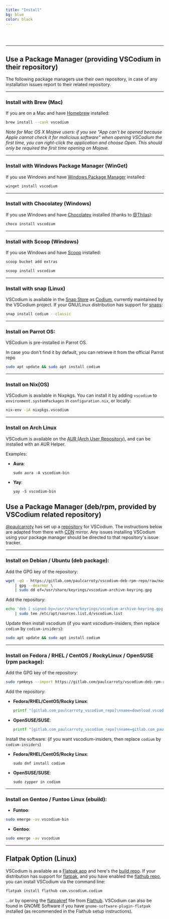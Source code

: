 ```yaml
---
title: "Install"
bg: blue
color: black
---
```


<div class="link-button">
<a alt="latest release" href="https://github.com/VSCodium/vscodium/releases" style="color: white;text-decoration:none;">
<b>Download latest release</b><br>
<font size="-1">Available for Windows, Mac OS and Linux</font>
</a>
</div>

---

## Use a Package Manager (providing VSCodium in their repository)

The following package managers use their own repository, in case of any installation issues report to their related repository.

---

<a tabindex="-1" aria-hidden="true" id="brew" href="#brew"></a>
### Install with Brew (Mac)
If you are on a Mac and have [Homebrew](https://brew.sh/) installed:
```bash
brew install --cask vscodium
```

_Note for Mac OS X Mojave users: if you see "App can't be opened because Apple cannot check it for malicious software" when opening VSCodium the first time, you can right-click the application and choose Open. This should only be required the first time opening on Mojave._

---

<a tabindex="-1" aria-hidden="true" id="winget" href="#winget"></a>
### Install with Windows Package Manager (WinGet)
If you use Windows and have [Windows Package Manager](https://github.com/microsoft/winget-cli) installed:
```cmd
winget install vscodium
```

---

<a tabindex="-1" aria-hidden="true" id="chocolatey" href="#chocolatey"></a>
### Install with Chocolatey (Windows)
If you use Windows and have [Chocolatey](https://chocolatey.org) installed (thanks to [@Thilas](https://github.com/Thilas)):
```cmd
choco install vscodium
```

---

<a tabindex="-1" aria-hidden="true" id="install-with-scoop" href="#install-with-scoop"></a>
<a tabindex="-1" aria-hidden="true" id="scoop" href="#scoop"></a>
### Install with Scoop (Windows)
If you use Windows and have [Scoop](https://scoop.sh/) installed:
```cmd
scoop bucket add extras
```
```cmd
scoop install vscodium
```

---

<a tabindex="-1" aria-hidden="true" id="install-with-snap" href="#install-with-snap"></a>
<a tabindex="-1" aria-hidden="true" id="snap" href="#snap"></a>
### Install with snap (Linux)
VSCodium is available in the [Snap Store](https://snapcraft.io/) as [Codium](https://snapcraft.io/codium), currently maintained by the VSCodium project.
If your GNU/Linux distribution has support for [snaps](https://snapcraft.io/docs/installing-snapd):
```bash
snap install codium --classic
```

---

<a tabindex="-1" aria-hidden="true" id="parrot" href="#parrot"></a>
### Install on Parrot OS:

VSCodium is pre-installed in Parrot OS.

In case you don't find it by default, you can retrieve it from the official Parrot repo

```bash
sudo apt update && sudo apt install codium
```

---

<a tabindex="-1" aria-hidden="true" id="nix" href="#nix"></a>
### Install on Nix(OS)

VSCodium is available in Nixpkgs. You can install it by adding `vscodium` to `environment.systemPackages` in `configuration.nix`, or locally:

```bash
nix-env -iA nixpkgs.vscodium
```

---

<a tabindex="-1" aria-hidden="true" id="arch" href="#arch"></a>
### Install on Arch Linux

VSCodium is available on the [AUR (Arch User Repository)](https://aur.archlinux.org/packages/vscodium-bin/), and can be installed with an AUR Helper.

Examples:

- **Aura**:
  ```
  sudo aura -A vscodium-bin
  ```
- **Yay**:
  ```
  yay -S vscodium-bin
  ```


## Use a Package Manager (deb/rpm, provided by VSCodium related repository)

[@paulcarroty](https://github.com/paulcarroty) has set up a [repository](https://gitlab.com/paulcarroty/vscodium-deb-rpm-repo) for VSCodium. The instructions below are adapted from there with [CDN](https://download.vscodium.com) mirror. Any issues installing VSCodium using your package manager should be directed to that repository's issue tracker.

---

<a tabindex="-1" aria-hidden="true" id="deb" href="#deb"></a>
### Install on Debian / Ubuntu (deb package):
Add the GPG key of the repository:
```bash
wget -qO - https://gitlab.com/paulcarroty/vscodium-deb-rpm-repo/raw/master/pub.gpg \
    | gpg --dearmor \
    | sudo dd of=/usr/share/keyrings/vscodium-archive-keyring.gpg
```

Add the repository:
```bash
echo 'deb [ signed-by=/usr/share/keyrings/vscodium-archive-keyring.gpg ] https://download.vscodium.com/debs vscodium main' \
    | sudo tee /etc/apt/sources.list.d/vscodium.list
```

Update then install vscodium (if you want vscodium-insiders, then replace `codium` by `codium-insiders`):
```bash
sudo apt update && sudo apt install codium
```

---

<a tabindex="-1" aria-hidden="true" id="rpm" href="#rpm"></a>
### Install on Fedora / RHEL / CentOS / RockyLinux / OpenSUSE (rpm package):

Add the GPG key of the repository:

```bash
sudo rpmkeys --import https://gitlab.com/paulcarroty/vscodium-deb-rpm-repo/-/raw/master/pub.gpg
```

Add the repository:

- **Fedora/RHEL/CentOS/Rocky Linux**:
  ```bash
  printf "[gitlab.com_paulcarroty_vscodium_repo]\nname=download.vscodium.com\nbaseurl=https://download.vscodium.com/rpms/\nenabled=1\ngpgcheck=1\nrepo_gpgcheck=1\ngpgkey=https://gitlab.com/paulcarroty/vscodium-deb-rpm-repo/-/raw/master/pub.gpg\nmetadata_expire=1h\n" | sudo tee -a /etc/yum.repos.d/vscodium.repo
  ```

- **OpenSUSE/SUSE**:
  ```bash
  printf "[gitlab.com_paulcarroty_vscodium_repo]\nname=gitlab.com_paulcarroty_vscodium_repo\nbaseurl=https://download.vscodium.com/rpms/\nenabled=1\ngpgcheck=1\nrepo_gpgcheck=1\ngpgkey=https://gitlab.com/paulcarroty/vscodium-deb-rpm-repo/-/raw/master/pub.gpg\nmetadata_expire=1h\n" | sudo tee -a /etc/zypp/repos.d/vscodium.repo
  ```


Install the software:
(if you want vscodium-insiders, then replace `codium` by `codium-insiders`)

- **Fedora/RHEL/CentOS/Rocky Linux**:
  ```
  sudo dnf install codium
  ```
- **OpenSUSE/SUSE**:
  ```
  sudo zypper in codium
  ```
---

<a tabindex="-1" aria-hidden="true" id="rpm" href="#rpm"></a>
### Install on Gentoo / Funtoo Linux (ebuild):

- **Funtoo**:

```bash
sudo emerge -av vscodium-bin
```
- **Gentoo**:

```bash
sudo emerge -av vscodium
```


---
<a tabindex="-1" aria-hidden="true" id="flatpak" href="#flatpak"></a>
## Flatpak Option (Linux)
VSCodium is available as a [Flatpak app](https://flathub.org/apps/details/com.vscodium.codium) and here's the [build repo](https://github.com/flathub/com.vscodium.codium). If your distribution has support for [flatpak](https://flathub.org), and you have enabled the [flathub repo](https://flatpak.org/setup/), you can install VSCodium via the command line:
```bash
flatpak install flathub com.vscodium.codium
```
…or by opening the [flatpakref](https://dl.flathub.org/repo/appstream/com.vscodium.codium.flatpakref) file from [Flathub](https://flathub.org/apps/details/com.vscodium.codium). VSCodium can also be found in GNOME Software if you have `gnome-software-plugin-flatpak` installed (as recommended in the Flathub setup instructions).
